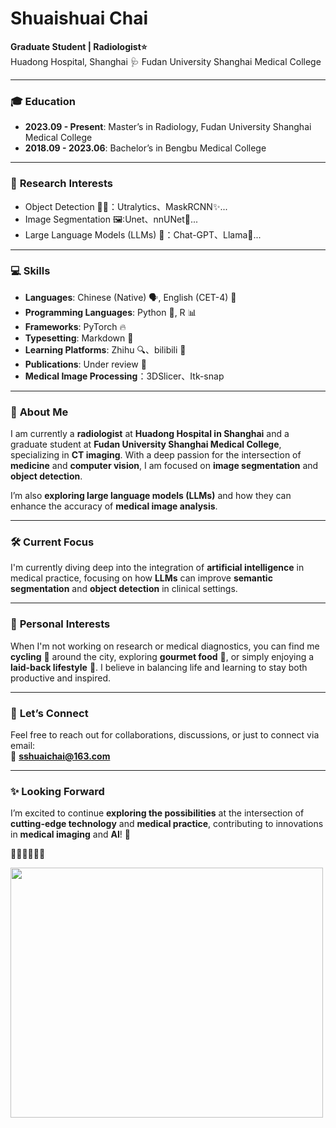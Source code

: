 #  **Shuaishuai Chai** 

**Graduate Student | Radiologist⭐️**  
Huadong Hospital, Shanghai 🩺 
Fudan University Shanghai Medical College

---

### 🎓 **Education**
- **2023.09 - Present**: Master’s in Radiology, Fudan University Shanghai Medical College
- **2018.09 - 2023.06**:  Bachelor’s in Bengbu Medical College

---

### 🔬 **Research Interests**
- Object Detection 🕵️‍♂️：Utralytics、MaskRCNN✨...
- Image Segmentation 🖼️:Unet、nnUNet🎃...
- Large Language Models (LLMs) 🤖：Chat-GPT、Llama🦙...

---

### 💻 **Skills**
- **Languages**: Chinese (Native) 🗣️, English (CET-4) 📘
- **Programming Languages**: Python 🐍, R 📊
- **Frameworks**: PyTorch 🔥
- **Typesetting**: Markdown 📝
- **Learning Platforms**: Zhihu 🔍、bilibili 🌟
- **Publications**: Under review 📄
- **Medical Image Processing**：3DSlicer、Itk-snap
---

### 🌟 **About Me**

I am currently a **radiologist** at **Huadong Hospital in Shanghai** and a graduate student at **Fudan University Shanghai Medical College**, specializing in **CT imaging**. With a deep passion for the intersection of **medicine** and **computer vision**, I am focused on **image segmentation** and **object detection**. 

I’m also **exploring large language models (LLMs)** and how they can enhance the accuracy of **medical image analysis**.

---

### 🛠️ **Current Focus**
I'm currently diving deep into the integration of **artificial intelligence** in medical practice, focusing on how **LLMs** can improve **semantic segmentation** and **object detection** in clinical settings.

---

### 🚴 **Personal Interests**
When I'm not working on research or medical diagnostics, you can find me **cycling** 🚴 around the city, exploring **gourmet food** 🍣, or simply enjoying a **laid-back lifestyle** 🌱. I believe in balancing life and learning to stay both productive and inspired.

---

### 📧 **Let’s Connect**
Feel free to reach out for collaborations, discussions, or just to connect via email:  
📩 **sshuaichai@163.com**

---

### ✨ **Looking Forward**
I’m excited to continue **exploring the possibilities** at the intersection of **cutting-edge technology** and **medical practice**, contributing to innovations in **medical imaging** and **AI**! 🚀

🚴‍♂️🚴‍♂️🚴‍♂️

<img src="https://github.com/user-attachments/assets/1e4f5491-25be-4dab-a021-cac6095afc4b" width="500" height="400" />
